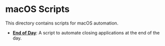 # macOS Scripts

This directory contains scripts for macOS automation.

- **[End of Day](./end_of_the_day/)**: A script to automate closing applications at the end of the day.
